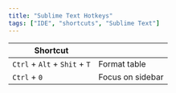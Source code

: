 ```yaml
---
title: "Sublime Text Hotkeys"
tags: ["IDE", "shortcuts", "Sublime Text"]
---
```


| Shortcut                      |                  |
|-------------------------------|:-----------------|
| `Ctrl` + `Alt` + `Shit` + `T` | Format table     |
| `Ctrl` + `0`                  | Focus on sidebar | 
